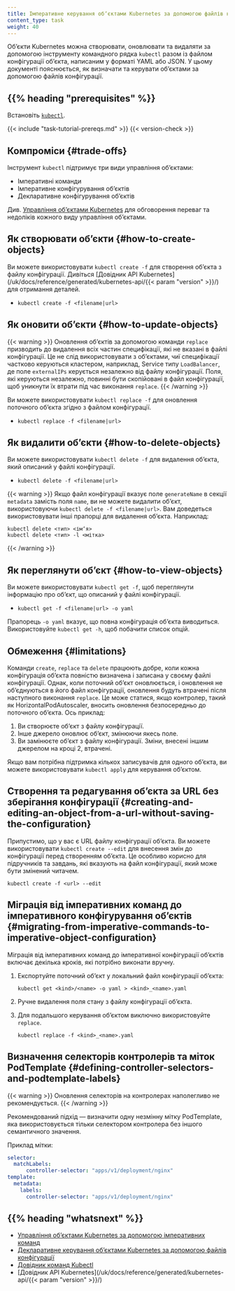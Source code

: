 ```yaml
---
title: Імперативне керування обʼєктами Kubernetes за допомогою файлів конфігурації
content_type: task
weight: 40
---
```


<!-- overview -->
Обʼєкти Kubernetes можна створювати, оновлювати та видаляти за допомогою інструменту командного рядка `kubectl` разом із файлом конфігурації обʼєкта, написаним у форматі YAML або JSON. У цьому документі пояснюється, як визначати та керувати обʼєктами за допомогою файлів конфігурації.

## {{% heading "prerequisites" %}}

Встановіть [`kubectl`](/uk/docs/tasks/tools/).

{{< include "task-tutorial-prereqs.md" >}} {{< version-check >}}

<!-- steps -->

## Компроміси {#trade-offs}

Інструмент `kubectl` підтримує три види управління обʼєктами:

* Імперативні команди
* Імперативне конфігурування обʼєктів
* Декларативне конфігурування обʼєктів

Див. [Управління обʼєктами Kubernetes](/uk/docs/concepts/overview/working-with-objects/object-management/) для обговорення переваг та недоліків кожного виду управління обʼєктами.

## Як створювати обʼєкти {#how-to-create-objects}

Ви можете використовувати `kubectl create -f` для створення обʼєкта з файлу конфігурації. Дивіться [Довідник API Kubernetes](/uk/docs/reference/generated/kubernetes-api/{{< param "version" >}}/) для отримання деталей.

* `kubectl create -f <filename|url>`

## Як оновити обʼєкти {#how-to-update-objects}

{{< warning >}}
Оновлення обʼєктів за допомогою команди `replace` призводить до видалення всіх частин специфікації, які не вказані в файлі конфігурації. Це не слід використовувати з обʼєктами, чиї специфікації частково керуються кластером, наприклад, Service типу `LoadBalancer`, де поле `externalIPs` керується незалежно від файлу конфігурації. Поля, які керуються незалежно, повинні бути скопійовані в файл конфігурації, щоб уникнути їх втрати під час виконання `replace`.
{{< /warning >}}

Ви можете використовувати `kubectl replace -f` для оновлення поточного обʼєкта згідно з файлом конфігурації.

* `kubectl replace -f <filename|url>`

## Як видалити обʼєкти {#how-to-delete-objects}

Ви можете використовувати `kubectl delete -f` для видалення обʼєкта, який описаний у файлі конфігурації.

* `kubectl delete -f <filename|url>`

{{< warning >}}
Якщо файл конфігурації вказує поле `generateName` в секції `metadata` замість поля `name`, ви не можете видалити обʼєкт, використовуючи `kubectl delete -f <filename|url>`. Вам доведеться використовувати інші прапорці для видалення обʼєкта. Наприклад:

```shell
kubectl delete <тип> <імʼя>
kubectl delete <тип> -l <мітка>
```

{{< /warning >}}

## Як переглянути обʼєкт {#how-to-view-objects}

Ви можете використовувати `kubectl get -f`, щоб переглянути інформацію про обʼєкт, що описаний у файлі конфігурації.

* `kubectl get -f <filename|url> -o yaml`

Прапорець `-o yaml` вказує, що повна конфігурація обʼєкта виводиться. Використовуйте `kubectl get -h`, щоб побачити список опцій.

## Обмеження {#limitations}

Команди `create`, `replace` та `delete` працюють добре, коли кожна конфігурація обʼєкта повністю визначена і записана у своєму файлі конфігурації. Однак, коли поточний обʼєкт оновлюється, і оновлення не обʼєднуються в його файл конфігурації, оновлення будуть втрачені після наступного виконання `replace`. Це може статися, якщо контролер, такий як HorizontalPodAutoscaler, вносить оновлення безпосередньо до поточного обʼєкта. Ось приклад:

1. Ви створюєте обʼєкт з файлу конфігурації.
1. Інше джерело оновлює обʼєкт, змінюючи якесь поле.
1. Ви замінюєте обʼєкт з файлу конфігурації. Зміни, внесені іншим джерелом на кроці 2, втрачені.

Якщо вам потрібна підтримка кількох записувачів для одного обʼєкта, ви можете використовувати `kubectl apply` для керування обʼєктом.

## Створення та редагування обʼєкта за URL без зберігання конфігурації {#creating-and-editing-an-object-from-a-url-without-saving-the-configuration}

Припустимо, що у вас є URL файлу конфігурації обʼєкта. Ви можете використовувати `kubectl create --edit` для внесення змін до конфігурації перед створенням обʼєкта. Це особливо корисно для підручників та завдань, які вказують на файл конфігурації, який може бути змінений читачем.

```shell
kubectl create -f <url> --edit
```

## Міграція від імперативних команд до імперативного конфігурування обʼєктів {#migrating-from-imperative-commands-to-imperative-object-configuration}

Міграція від імперативних команд до імперативної конфігурації обʼєктів включає декілька кроків, які потрібно виконати вручну.

1. Експортуйте поточний обʼєкт у локальний файл конфігурації обʼєкта:

    ```shell
    kubectl get <kind>/<name> -o yaml > <kind>_<name>.yaml
    ```

2. Ручне видалення поля стану з файлу конфігурації обʼєкта.

3. Для подальшого керування обʼєктом виключно використовуйте `replace`.

    ```shell
    kubectl replace -f <kind>_<name>.yaml
    ```

## Визначення селекторів контролерів та міток PodTemplate {#defining-controller-selectors-and-podtemplate-labels}

{{< warning >}}
Оновлення селекторів на контролерах наполегливо не рекомендується.
{{< /warning >}}

Рекомендований підхід — визначити одну незмінну мітку PodTemplate, яка використовується тільки селектором контролера без іншого семантичного значення.

Приклад мітки:

```yaml
selector:
  matchLabels:
      controller-selector: "apps/v1/deployment/nginx"
template:
  metadata:
    labels:
      controller-selector: "apps/v1/deployment/nginx"
```

## {{% heading "whatsnext" %}}

* [Управління обʼєктами Kubernetes за допомогою імперативних команд](/uk/docs/tasks/manage-kubernetes-objects/imperative-command/)
* [Декларативне керування обʼєктами Kubernetes за допомогою файлів конфігурації](/uk/docs/tasks/manage-kubernetes-objects/declarative-config/)
* [Довідник команд Kubectl](/uk/docs/reference/generated/kubectl/kubectl-commands/)
* [Довідник API Kubernetes](/uk/docs/reference/generated/kubernetes-api/{{< param "version" >}}/)
